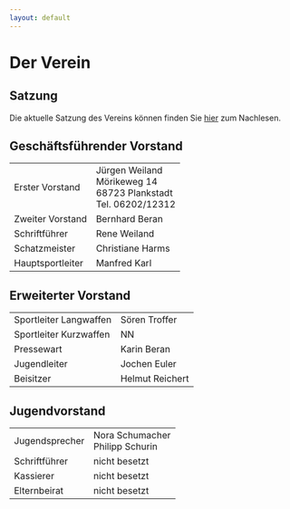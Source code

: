 ```yaml
---
layout: default
---
```

# Der Verein

## Satzung
Die aktuelle Satzung des Vereins können finden Sie [hier][satzung] zum Nachlesen.


## Geschäftsführender Vorstand

<table class="vereinstabelle">
<tr>
<td>Erster Vorstand </td>
<td>
Jürgen Weiland <br />
Mörikeweg 14  <br />
68723 Plankstadt <br /> 
Tel. 06202/12312 </td>
</tr>

<tr>
<td>Zweiter Vorstand</td>
<td>Bernhard Beran</td>
</tr>

<tr>
<td>Schriftführer</td>
<td>Rene Weiland </td>   
</tr>

<tr>
<td>Schatzmeister</td>
<td>Christiane Harms</td>
</tr>

<tr>
<td>Hauptsportleiter</td>
<td>Manfred Karl</td>
</tr>


</table>








## Erweiterter Vorstand


<table class="vereinstabelle">

<tr>
<td>Sportleiter Langwaffen</td>
<td>Sören Troffer</td>
</tr>

<tr>
<td>Sportleiter Kurzwaffen</td>
<td>NN</td>
</tr>


<tr>
<td>Pressewart </td>
<td>Karin Beran</td>
</tr>

<tr>
<td>Jugendleiter</td>
<td>Jochen Euler</td>
</tr>
<tr>
<td>Beisitzer </td>
<td>Helmut Reichert<br />
</td>
</tr>
</table>


## Jugendvorstand

<table class="vereinstabelle">
<tr>
<td>Jugendsprecher  </td>
<td>Nora Schumacher<br>
Philipp Schurin</td>
</tr>
<tr>
<td>Schriftführer</td>
<td>nicht besetzt</td>
</tr>
<tr>
<td>Kassierer</td>
<td>nicht besetzt</td>
</tr>
<tr>
<td>Elternbeirat</td>
<td>nicht besetzt</td>
</tr>

</table>



[satzung]: /dokumente/KKS_Vereinssatzung_2011.pdf
